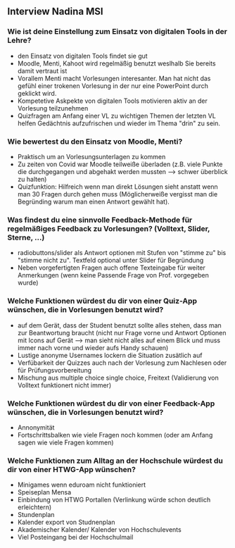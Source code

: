 ## Interview Nadina MSI

### Wie ist deine Einstellung zum Einsatz von digitalen Tools in der Lehre?

- den Einsatz von digitalen Tools findet sie gut
- Moodle, Menti, Kahoot wird regelmäßig benutzt weslhalb Sie bereits damit vertraut ist
- Vorallem Menti macht Vorlesungen interesanter. Man hat nicht das gefühl einer trokenen Vorlesung in der nur eine PowerPoint durch geklickt wird. 
- Kompetetive Askpekte von digitalen Tools motivieren aktiv an der Vorlesung teilzunehmen
- Quizfragen am Anfang einer VL zu wichtigen Themen der letzten VL helfen Gedächtnis aufzufrischen und wieder im Thema "drin" zu sein.

### Wie bewertest du den Einsatz von Moodle, Menti?

-   Praktisch um an Vorlesungsunterlagen zu kommen
-   Zu zeiten von Covid war Moodle teilweiße überladen (z.B. viele Punkte die durchgegangen und abgehakt werden mussten --> schwer überblick zu halten)
-   Quizfunktion: Hilfreich wenn man direkt Lösungen sieht anstatt wenn man 30 Fragen durch gehen muss (Möglicherweiße vergisst man die Begründing warum man einen Antwort gewählt hat).

### Was findest du eine sinnvolle Feedback-Methode für regelmäßiges Feedback zu Vorlesungen? (Volltext, Slider, Sterne, ...)
-   radiobuttons/slider als Antwort optionen mit Stufen von "stimme zu" bis "stimme nicht zu". Textfeld optional unter Slider für Begründung 
-   Neben vorgefertigten Fragen auch offene Texteingabe für weiter Anmerkungen (wenn keine Passende Frage von Prof. vorgegeben wurde)

### Welche Funktionen würdest du dir von einer Quiz-App wünschen, die in Vorlesungen benutzt wird?
-   auf dem Gerät, dass der Student benutzt sollte alles stehen, dass man zur Beantwortung braucht (nicht nur Frage vorne und Antwort Optionen mit Icons auf Gerät --> man sieht nicht alles auf einem Blick und muss immer nach vorne und wieder aufs Handy schauen)
-   Lustige anonyme Usernames lockern die Situation zusätlich auf 
-   Verfübarkeit der Quizzes auch nach der Vorlesung zum Nachlesen oder für Prüfungsvorbereitung
-   Mischung aus multiple choice single choice, Freitext (Validierung von Volltext funktionert nicht immer)

### Welche Funktionen würdest du dir von einer Feedback-App wünschen, die in Vorlesungen benutzt wird?
-   Annonymität
-   Fortschrittsbalken wie viele Fragen noch kommen (oder am Anfang sagen wie viele Fragen kommen)

### Welche Funktionen zum Alltag an der Hochschule würdest du dir von einer HTWG-App wünschen?
-   Minigames wenn eduroam nicht funktioniert
-   Speiseplan Mensa
-   Einbindung von HTWG Portallen (Verlinkung würde schon deutlich erleichtern)
-   Stundenplan
-   Kalender export von Studnenplan
-   Akademischer Kalender/ Kalender von Hochschulevents
-   Viel Posteingang bei der Hochschulmail
